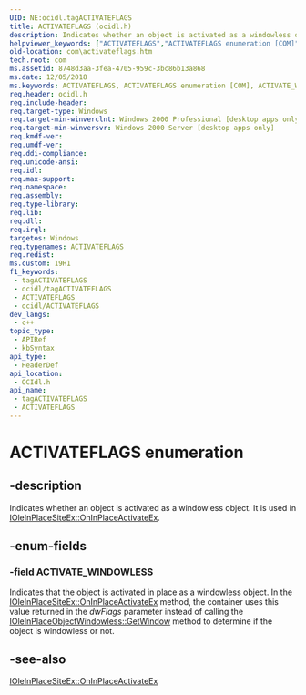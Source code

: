 ```yaml
---
UID: NE:ocidl.tagACTIVATEFLAGS
title: ACTIVATEFLAGS (ocidl.h)
description: Indicates whether an object is activated as a windowless object. It is used in IOleInPlaceSiteEx::OnInPlaceActivateEx.
helpviewer_keywords: ["ACTIVATEFLAGS","ACTIVATEFLAGS enumeration [COM]","ACTIVATE_WINDOWLESS","_ole_ACTIVATEFLAGS","com.activateflags","ocidl/ACTIVATEFLAGS","ocidl/ACTIVATE_WINDOWLESS"]
old-location: com\activateflags.htm
tech.root: com
ms.assetid: 8748d3aa-3fea-4705-959c-3bc86b13a868
ms.date: 12/05/2018
ms.keywords: ACTIVATEFLAGS, ACTIVATEFLAGS enumeration [COM], ACTIVATE_WINDOWLESS, _ole_ACTIVATEFLAGS, com.activateflags, ocidl/ACTIVATEFLAGS, ocidl/ACTIVATE_WINDOWLESS
req.header: ocidl.h
req.include-header: 
req.target-type: Windows
req.target-min-winverclnt: Windows 2000 Professional [desktop apps only]
req.target-min-winversvr: Windows 2000 Server [desktop apps only]
req.kmdf-ver: 
req.umdf-ver: 
req.ddi-compliance: 
req.unicode-ansi: 
req.idl: 
req.max-support: 
req.namespace: 
req.assembly: 
req.type-library: 
req.lib: 
req.dll: 
req.irql: 
targetos: Windows
req.typenames: ACTIVATEFLAGS
req.redist: 
ms.custom: 19H1
f1_keywords:
 - tagACTIVATEFLAGS
 - ocidl/tagACTIVATEFLAGS
 - ACTIVATEFLAGS
 - ocidl/ACTIVATEFLAGS
dev_langs:
 - c++
topic_type:
 - APIRef
 - kbSyntax
api_type:
 - HeaderDef
api_location:
 - OCIdl.h
api_name:
 - tagACTIVATEFLAGS
 - ACTIVATEFLAGS
---
```


# ACTIVATEFLAGS enumeration


## -description

Indicates whether an object is activated as a windowless object. It is used in <a href="/windows/desktop/api/ocidl/nn-ocidl-ioleinplacesiteex">IOleInPlaceSiteEx::OnInPlaceActivateEx</a>.

## -enum-fields

### -field ACTIVATE_WINDOWLESS

 Indicates that the object is activated in place as a windowless object. In the <a href="/windows/desktop/api/ocidl/nn-ocidl-ioleinplacesiteex">IOleInPlaceSiteEx::OnInPlaceActivateEx</a> method, the container uses this value returned in the <i>dwFlags</i> parameter instead of calling the <a href="/windows/desktop/api/ocidl/nn-ocidl-ioleinplaceobjectwindowless">IOleInPlaceObjectWindowless::GetWindow</a>  method to determine if the object is windowless or not.

## -see-also

<a href="/windows/desktop/api/ocidl/nn-ocidl-ioleinplacesiteex">IOleInPlaceSiteEx::OnInPlaceActivateEx</a>

